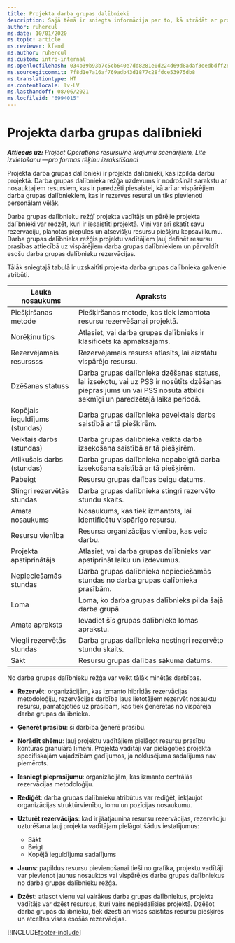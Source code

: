 ```yaml
---
title: Projekta darba grupas dalībnieki
description: Šajā tēmā ir sniegta informācija par to, kā strādāt ar projekta darba grupas dalībnieku informāciju, atribūtiem un plānošanu.
author: ruhercul
ms.date: 10/01/2020
ms.topic: article
ms.reviewer: kfend
ms.author: ruhercul
ms.custom: intro-internal
ms.openlocfilehash: 034b39b93b7c5cb640e7dd8281e0d224d69d8adaf3eedbdff288a96e7fb9920b
ms.sourcegitcommit: 7f8d1e7a16af769adb43d1877c28fdce53975db8
ms.translationtype: HT
ms.contentlocale: lv-LV
ms.lasthandoff: 08/06/2021
ms.locfileid: "6994015"
---
```

# <a name="project-team-members"></a>Projekta darba grupas dalībnieki

_**Attiecas uz:** Project Operations resursu/ne krājumu scenārijiem, Lite izvietošanu —pro formas rēķinu izrakstīšanai_

Projekta darba grupas dalībnieki ir projekta dalībnieki, kas izpilda darbu projektā. Darba grupas dalībnieka režģa uzdevums ir nodrošināt sarakstu ar nosauktajiem resursiem, kas ir paredzēti piesaistei, kā arī ar vispārējiem darba grupas dalībniekiem, kas ir rezerves resursi un tiks pievienoti personālam vēlāk.

Darba grupas dalībnieku režģī projekta vadītājs un pārējie projekta dalībnieki var redzēt, kuri ir iesaistīti projektā. Viņi var arī skatīt savu rezervāciju, plānotās piepūles un atsevišķu resursu piešķiru kopsavilkumu. Darba grupas dalībnieka režģis projektu vadītājiem ļauj definēt resursu prasības attiecībā uz vispārējiem darba grupas dalībniekiem un pārvaldīt esošu darba grupas dalībnieku rezervācijas.

Tālāk sniegtajā tabulā ir uzskaitīti projekta darba grupas dalībnieka galvenie atribūti.

| Lauka nosaukums          | Apraksts                                                                                                                                                                  |
|--------------------------|-----------------------------------------------------------------------------------------------------------------------------------------------------------------------------------|
| Piešķiršanas metode        | Piešķiršanas metode, kas tiek izmantota resursu rezervēšanai projektā.                                                                         |
| Norēķinu tips             | Atlasiet, vai darba grupas dalībnieks ir klasificēts kā apmaksājams.                                                                                                                                       |
| Rezervējamais resurssss        | Rezervējamais resurss atlasīts, lai aizstātu vispārējo resursu.                                                                                                                   |
| Dzēšanas statuss            | Darba grupas dalībnieka dzēšanas statuss, lai izsekotu, vai uz PSS ir nosūtīts dzēšanas pieprasījums un vai PSS nosūta atbildi sekmīgi un paredzētajā laika periodā. |
| Kopējais ieguldījums (stundas)     | Darba grupas dalībnieka paveiktais darbs saistībā ar tā piešķirēm.                                                                                                                         |
| Veiktais darbs (stundas) | Darba grupas dalībnieka veiktā darba izsekošana saistībā ar tā piešķirēm.                                                                                           |
| Atlikušais darbs (stundas) | Darba grupas dalībnieka nepabeigtā darba izsekošana saistībā ar tā piešķirēm.                                                                                    |
| Pabeigt                   | Resursu grupas dalības beigu datums.                                                                                                                                            |
| Stingri rezervētās stundas        | Darba grupas dalībnieka stingri rezervēto stundu skaits.                                                                                                                                                                |
| Amata nosaukums            | Nosaukums, kas tiek izmantots, lai identificētu vispārīgo resursu.                                                                                                                                   |
| Resursu vienība          | Resursa organizācijas vienība, kas veic darbu.                                                                                                                      |
| Projekta apstiprinātājs         | Atlasiet, vai darba grupas dalībnieks var apstiprināt laiku un izdevumus.                                                                                                                     |
| Nepieciešamās stundas           | Darba grupas dalībnieka nepieciešamās stundas no darba grupas dalībnieka prasībām.                                                                                                                       |
| Loma                     | Loma, ko darba grupas dalībnieks pilda šajā darba grupā.                                                                                                                                |
| Amata apraksts     | Ievadiet šīs grupas dalībnieka lomas aprakstu.                                                                                                                             |
| Viegli rezervētās stundas        | Darba grupas dalībnieka nestingri rezervēto stundu skaits.                                                                                                                                                                 |
| Sākt                    | Resursu grupas dalības sākuma datums.                                                                                                                                          |

No darba grupas dalībnieku režģa var veikt tālāk minētās darbības.

- **Rezervēt**: organizācijām, kas izmanto hibrīdās rezervācijas metodoloģiju, rezervācijas darbība ļaus lietotājiem rezervēt nosauktu resursu, pamatojoties uz prasībām, kas tiek ģenerētas no vispārēja darba grupas dalībnieka.
- **Ģenerēt prasību**: šī darbība ģenerē prasību.
- **Norādīt shēmu**: ļauj projektu vadītājiem pielāgot resursu prasību kontūras granulārā līmenī. Projekta vadītāji var pielāgoties projekta specifiskajām vajadzībām gadījumos, ja noklusējuma sadalījums nav piemērots.
- **Iesniegt pieprasījumu**: organizācijām, kas izmanto centrālās rezervācijas metodoloģiju.
- **Rediģēt**: darba grupas dalībnieku atribūtus var rediģēt, iekļaujot organizācijas struktūrvienību, lomu un pozīcijas nosaukumu.
- **Uzturēt rezervācijas**: kad ir jāatjaunina resursu rezervācijas, rezervāciju uzturēšana ļauj projekta vadītājam pielāgot šādus iestatījumus:

    - Sākt
    - Beigt
    - Kopējā ieguldījuma sadalījums

- **Jauns**: papildus resursu pievienošanai tieši no grafika, projektu vadītāji var pievienot jaunus nosauktos vai vispārējos darba grupas dalībniekus no darba grupas dalībnieku režģa.
- **Dzēst**: atlasot vienu vai vairākus darba grupas dalībniekus, projekta vadītājs var dzēst resursus, kuri vairs nepiedalīsies projektā. Dzēšot darba grupas dalībnieku, tiek dzēsti arī visas saistītās resursu piešķires un atceltas visas esošās rezervācijas.


[!INCLUDE[footer-include](../includes/footer-banner.md)]